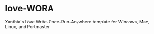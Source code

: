 # love-WORA
Xanthia's Löve Write-Once-Run-Anywhere template for Windows, Mac, Linux, and Portmaster
